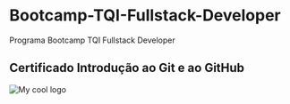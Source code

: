 # Bootcamp-TQI-Fullstack-Developer
Programa Bootcamp TQI Fullstack Developer

## Certificado Introdução ao Git e ao GitHub
<img src="https://user-images.githubusercontent.com/84475252/176013183-a26c3e42-3a80-4017-97cd-186a4cf64599.jpg" alt="My cool logo"/>
